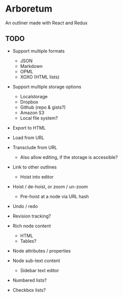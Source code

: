# Arboretum

An outliner made with React and Redux

## TODO

* Support multiple formats
  * JSON
  * Markdown
  * OPML
  * XOXO (HTML lists)

* Support multiple storage options
  * Localstorage
  * Dropbox
  * Github (repo & gists?)
  * Amazon S3
  * Local file system?

* Export to HTML

* Load from URL

* Transclude from URL
  * Also allow editing, if the storage is accessible?

* Link to other outlines
  * Hoist into editor

* Hoist / de-hoist, or zoom / un-zoom
  * Pre-hoist at a node via URL hash

* Undo / redo

* Revision tracking?

* Rich node content
  * HTML
  * Tables?

* Node attributes / properties

* Node sub-text content
  * Sidebar text editor

* Numbered lists?

* Checkbox lists?
